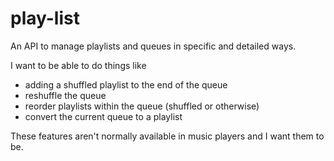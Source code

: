# play-list

An API to manage playlists and queues in specific and detailed ways. 

I want to be able to do things like 
  - adding a shuffled playlist to the end of the queue
  - reshuffle the queue
  - reorder playlists within the queue (shuffled or otherwise)
  - convert the current queue to a playlist

These features aren't normally available in music players and I want them to be.
